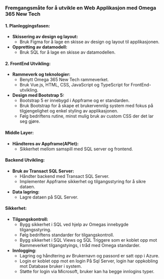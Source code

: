 ### Fremgangsmåte for å utvikle en Web Applikasjon med Omega 365 New Tech

#### 1. Planleggingsfasen:

- **Skissering av design og layout:**
  - Bruk Figma for å lage en skisse av design og layout til applikasjonen.
- **Oppretting av datamodell:**
  - Bruk SQL for å lage en skisse av datamodellen.

#### 2. FrontEnd Utvikling:

- **Rammeverk og teknologier:**
  - Benytt Omega 365 New Tech rammeverket.
  - Bruk Vue.js, HTML, CSS, JavaScript og TypeScript for FrontEnd-utvikling.
- **Design med Bootstrap 5:**
  - Bootstrap 5 er innebygd i Appframe og er standarden.
  - Bruk Bootstrap for å skape et brukervennlig system med fokus på tilgjengelighet og enkel styling av applikasjonen.
  - Følg bedriftens rutine, minst mulig bruk av custom CSS der det lar seg gjøre.

#### Middle Layer:

- **Håndteres av Appframe(APIet):**
  - Sikkerhet mellom samspill med SQL server og frontend.

#### Backend Utvikling:

- **Bruk av Transact SQL Server:**
  - Håndter backend med Transact SQL Server.
  - Implementer Appframe sikkerhet og tilgangsstyring for å sikre dataen.
- **Data lagring:**
  - Lagre dataen på SQL Server.

#### Sikkerhet:

- **Tilgangskontroll:**
  - Bygg sikkerhet i SQL ved hjelp av Omegas innebygde tilgangsstyring.
  - Følg bedriftens standarder for tilgangskontroll.
  - Bygg sikkerhet i SQL Views og SQL Triggere som er koblet opp mot Rammeverket tilgangstyings, i tråd med Omega standarder.
- **Innlogging:**
  - Lagring og håndtering av Brukernavn og passord er satt opp i Azure.
  - Login er koblet opp mot en login På Sql Server, login har oppkobling mot Database bruker i system.
  - Støtte for login via Microsoft, bruker kan ha begge innlogins typer.

